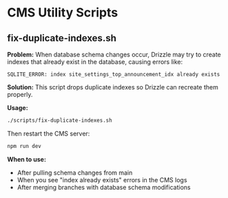 # CMS Utility Scripts

## fix-duplicate-indexes.sh

**Problem:** When database schema changes occur, Drizzle may try to create indexes that already exist in the database, causing errors like:

```
SQLITE_ERROR: index site_settings_top_announcement_idx already exists
```

**Solution:** This script drops duplicate indexes so Drizzle can recreate them properly.

**Usage:**
```bash
./scripts/fix-duplicate-indexes.sh
```

Then restart the CMS server:
```bash
npm run dev
```

**When to use:**
- After pulling schema changes from main
- When you see "index already exists" errors in the CMS logs
- After merging branches with database schema modifications

